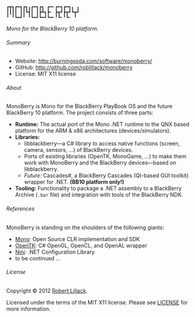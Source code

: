    ┏┳┓┏━┓┏┓╻┏━┓┏┓ ┏━╸┏━┓┏━┓╻ ╻
    ┃┃┃┃ ┃┃┗┫┃ ┃┣┻┓┣╸ ┣┳┛┣┳┛┗┳┛
    ╹ ╹┗━┛╹ ╹┗━┛┗━┛┗━╸╹┗╸╹┗╸ ╹ 
_Mono for the BlackBerry 10 platform._

###### Summary ######

* Website: http://burningsoda.com/software/monoberry/
* GitHub: http://github.com/roblillack/monoberry
* License: MIT X11 license

###### About ######

MonoBerry is Mono for the BlackBerry PlayBook OS and the future BlackBerry 10
platform. The project consists of three parts:

* **Runtime:** The actual port of the Mono .NET runtime to the QNX based
               platform for the ARM & x86 architectures (devices/simulators).
* **Libraries:**
  * libblackberry—a C# library to access native functions (screen, camera,
    sensors, …) of BlackBerry devices.
  * Ports of existing libraries (OpenTK, MonoGame, …) to make them work with
    MonoBerry and the BlackBerry devices—based on libblackberry.
  * _Future:_ Cascades#, a BlackBerry Cascades (Qt-based GUI toolkit) wrapper
    for .NET. **(BB10 platform only!)**
* **Tooling:** Functionality to package a .NET assembly to a BlackBerry Archive
               (`.bar` file) and integration with tools of the BlackBerry NDK.


###### References ######

MonoBerry is standing on the shoulders of the following giants:

* [Mono](http://mono-project.com/): Open Source CLR implementation and SDK
* [OpenTK](http://www.opentk.com/): C# OpenGL, OpenCL, and OpenAL wrapper
* [Nini](http://nini.sourceforge.net/): .NET Configuration Library
* to be continued …

###### License ######

Copyright &copy; 2012 [Robert Lillack](http://roblillack.net/).

Licensed under the terms of the MIT X11 license. Please see
[LICENSE](https://github.com/roblillack/monoberry/blob/master/LICENSE)
for more information. 

